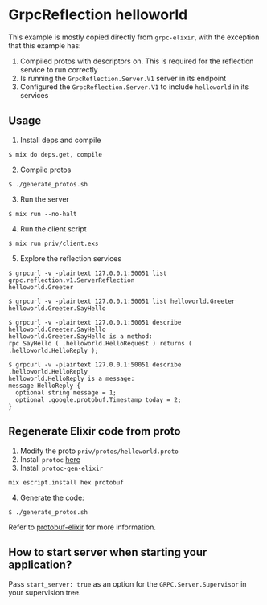 # GrpcReflection helloworld

This example is mostly copied directly from `grpc-elixir`, with the exception that this example has:

1. Compiled protos with descriptors on.  This is required for the reflection service to run correctly
1. Is running the `GrpcReflection.Server.V1` server in its endpoint
1. Configured the `GrpcReflection.Server.V1` to include `helloworld` in its services

## Usage

1. Install deps and compile
```shell
$ mix do deps.get, compile
```

2. Compile protos
```shell
$ ./generate_protos.sh
```

3. Run the server
```shell
$ mix run --no-halt
```

4. Run the client script
```shell
$ mix run priv/client.exs
```

5. Explore the reflection services
```shell
$ grpcurl -v -plaintext 127.0.0.1:50051 list
grpc.reflection.v1.ServerReflection
helloworld.Greeter

$ grpcurl -v -plaintext 127.0.0.1:50051 list helloworld.Greeter
helloworld.Greeter.SayHello

$ grpcurl -v -plaintext 127.0.0.1:50051 describe helloworld.Greeter.SayHello
helloworld.Greeter.SayHello is a method:
rpc SayHello ( .helloworld.HelloRequest ) returns ( .helloworld.HelloReply );

$ grpcurl -v -plaintext 127.0.0.1:50051 describe .helloworld.HelloReply
helloworld.HelloReply is a message:
message HelloReply {
  optional string message = 1;
  optional .google.protobuf.Timestamp today = 2;
}
```

## Regenerate Elixir code from proto

1. Modify the proto `priv/protos/helloworld.proto`
2. Install `protoc` [here](https://developers.google.com/protocol-buffers/docs/downloads)
3. Install `protoc-gen-elixir`
```
mix escript.install hex protobuf
```
4. Generate the code:
```shell
$ ./generate_protos.sh
```

Refer to [protobuf-elixir](https://github.com/tony612/protobuf-elixir#usage) for more information.

## How to start server when starting your application?

Pass `start_server: true` as an option for the `GRPC.Server.Supervisor` in your supervision tree.
